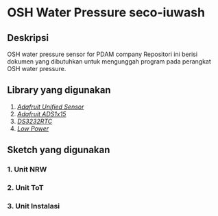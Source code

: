 # OSH Water Pressure seco-iuwash
## Deskripsi
OSH water pressure sensor for PDAM company
Repositori ini berisi dokumen yang dibutuhkan untuk mengunggah program pada perangkat OSH water pressure.


## Library yang digunakan
1. [*Adafruit Unified Sensor*](https://github.com/adafruit/Adafruit_Sensor)
2. [*Adafruit ADS1x15*](https://github.com/adafruit/Adafruit_ADS1X15)
3. [*DS3232RTC*](https://github.com/JChristensen/DS3232RTC)
4. [*Low Power*](https://github.com/rocketscream/Low-Power)

## Sketch yang digunakan
### 1. Unit NRW

### 2. Unit ToT

### 3. Unit Instalasi

